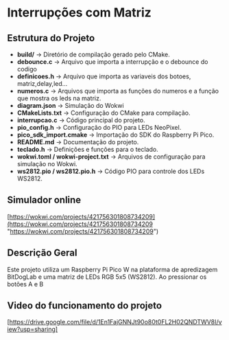 # Interrupções com Matriz

## Estrutura do Projeto  
- **build/** → Diretório de compilação gerado pelo CMake.  
- **debounce.c** → Arquivo que importa a interrupção e o debounce do codigo 
- **definicoes.h** → Arquivo que importa as variaveis dos botoes, matriz,delay,led... 
- **numeros.c** → Arquivos que importa as funções do numeros e a função que mostra os leds na matriz. 
- **diagram.json** → Simulação do Wokwi 
- **CMakeLists.txt** → Configuração do CMake para compilação.  
- **interrupcao.c** → Código principal do projeto.  
- **pio_config.h** → Configuração do PIO para LEDs NeoPixel.  
- **pico_sdk_import.cmake** → Importação do SDK do Raspberry Pi Pico.  
- **README.md** → Documentação do projeto.  
- **teclado.h** → Definições e funções para o teclado.  
- **wokwi.toml / wokwi-project.txt** → Arquivos de configuração para simulação no Wokwi.  
- **ws2812.pio / ws2812.pio.h** → Código PIO para controle dos LEDs WS2812.  

## Simulador online
[https://wokwi.com/projects/421756301808734209](https://wokwi.com/projects/421756301808734209 "https://wokwi.com/projects/421756301808734209")

## Descrição Geral

Este projeto utiliza um Raspberry Pi Pico W na plataforma de apredizagem BitDogLab e uma matriz de LEDs RGB 5x5 (WS2812). Ao pressionar os botões A e B 

## Video do funcionamento do projeto
[https://drive.google.com/file/d/1En1FajGNNJt90o80t0FL2H02QNDTWV8I/view?usp=sharing]

